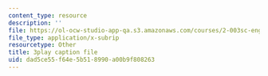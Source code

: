 ```yaml
---
content_type: resource
description: ''
file: https://ol-ocw-studio-app-qa.s3.amazonaws.com/courses/2-003sc-engineering-dynamics-fall-2011/dad5ce55f64e5b518990a00b9f808263_Ze5nqLIYUMc.vtt
file_type: application/x-subrip
resourcetype: Other
title: 3play caption file
uid: dad5ce55-f64e-5b51-8990-a00b9f808263
---
```

